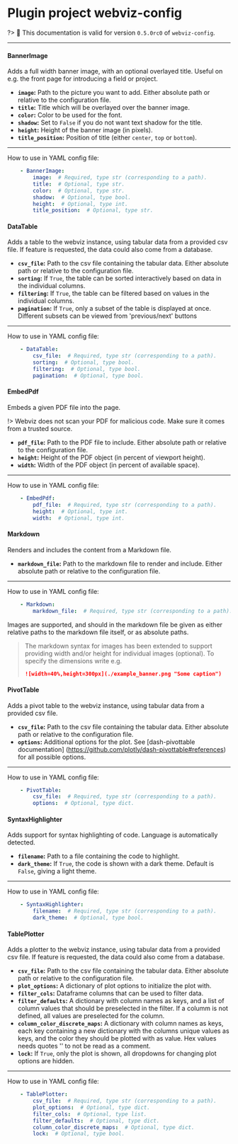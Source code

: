 # Plugin project webviz-config

?> :bookmark: This documentation is valid for version `0.5.0rc0` of `webviz-config`.



---

<div class="plugin-doc">

#### BannerImage


<!-- tabs:start -->


<!-- tab:Description -->

Adds a full width banner image, with an optional overlayed title.
Useful on e.g. the front page for introducing a field or project.




<!-- tab:Arguments -->

















* **`image`:** Path to the picture you want to add.                Either absolute path or relative to the configuration file.
* **`title`:** Title which will be overlayed over the banner image.
* **`color`:** Color to be used for the font.
* **`shadow`:** Set to `False` if you do not want text shadow for the title.
* **`height`:** Height of the banner image (in pixels).
* **`title_position`:** Position of title (either `center`, `top` or `bottom`).


---
How to use in YAML config file:
```yaml
    - BannerImage:
        image:  # Required, type str (corresponding to a path).
        title:  # Optional, type str.
        color:  # Optional, type str.
        shadow:  # Optional, type bool.
        height:  # Optional, type int.
        title_position:  # Optional, type str.
```



<!-- tabs:end -->

</div>

<div class="plugin-doc">

#### DataTable


<!-- tabs:start -->


<!-- tab:Description -->

Adds a table to the webviz instance, using tabular data from a provided csv file.
If feature is requested, the data could also come from a database.




<!-- tab:Arguments -->













* **`csv_file`:** Path to the csv file containing the tabular data. Either absolute               path or relative to the configuration file.
* **`sorting`:** If `True`, the table can be sorted interactively based              on data in the individual columns.
* **`filtering`:** If `True`, the table can be filtered based on values in the                individual columns.
* **`pagination`:** If `True`, only a subset of the table is displayed at once.                 Different subsets can be viewed from 'previous/next' buttons


---
How to use in YAML config file:
```yaml
    - DataTable:
        csv_file:  # Required, type str (corresponding to a path).
        sorting:  # Optional, type bool.
        filtering:  # Optional, type bool.
        pagination:  # Optional, type bool.
```



<!-- tabs:end -->

</div>

<div class="plugin-doc">

#### EmbedPdf


<!-- tabs:start -->


<!-- tab:Description -->

Embeds a given PDF file into the page.

!> Webviz does not scan your PDF for malicious code. Make sure it comes from a trusted source.



<!-- tab:Arguments -->











* **`pdf_file`:** Path to the PDF file to include. Either absolute path or   relative to the configuration file.
* **`height`:** Height of the PDF object (in percent of viewport height).
* **`width`:** Width of the PDF object (in percent of available space).


---
How to use in YAML config file:
```yaml
    - EmbedPdf:
        pdf_file:  # Required, type str (corresponding to a path).
        height:  # Optional, type int.
        width:  # Optional, type int.
```



<!-- tabs:end -->

</div>

<div class="plugin-doc">

#### Markdown


<!-- tabs:start -->


<!-- tab:Description -->

Renders and includes the content from a Markdown file.




<!-- tab:Arguments -->







* **`markdown_file`:** Path to the markdown file to render and include.                         Either absolute path or relative to the configuration file.



---
How to use in YAML config file:
```yaml
    - Markdown:
        markdown_file:  # Required, type str (corresponding to a path).
```



<!-- tab:Data input -->


Images are supported, and should in the markdown file be given as either
relative paths to the markdown file itself, or as absolute paths.

> The markdown syntax for images has been extended to support     providing width and/or height for individual images (optional).     To specify the dimensions write e.g.
> ```markdown
> ![width=40%,height=300px](./example_banner.png "Some caption")
> ```



<!-- tabs:end -->

</div>

<div class="plugin-doc">

#### PivotTable


<!-- tabs:start -->


<!-- tab:Description -->

Adds a pivot table to the webviz instance, using tabular data from a         provided csv file.




<!-- tab:Arguments -->









* **`csv_file`:** Path to the csv file containing the tabular data. Either absolute                   path or relative to the configuration file.
* **`options`:** Additional options for the plot. See [dash-pivottable documentation]    (https://github.com/plotly/dash-pivottable#references) for all possible options.


---
How to use in YAML config file:
```yaml
    - PivotTable:
        csv_file:  # Required, type str (corresponding to a path).
        options:  # Optional, type dict.
```



<!-- tabs:end -->

</div>

<div class="plugin-doc">

#### SyntaxHighlighter


<!-- tabs:start -->


<!-- tab:Description -->

Adds support for syntax highlighting of code. Language is automatically detected.




<!-- tab:Arguments -->









* **`filename`:** Path to a file containing the code to highlight.
* **`dark_theme`:** If `True`, the code is shown with a dark theme. Default is                 `False`, giving a light theme.


---
How to use in YAML config file:
```yaml
    - SyntaxHighlighter:
        filename:  # Required, type str (corresponding to a path).
        dark_theme:  # Optional, type bool.
```



<!-- tabs:end -->

</div>

<div class="plugin-doc">

#### TablePlotter


<!-- tabs:start -->


<!-- tab:Description -->

Adds a plotter to the webviz instance, using tabular data from a provided csv file.
If feature is requested, the data could also come from a database.




<!-- tab:Arguments -->

















* **`csv_file`:** Path to the csv file containing the tabular data.                   Either absolute path or relative to the configuration file.
* **`plot_options`:** A dictionary of plot options to initialize the plot with.
* **`filter_cols`:** Dataframe columns that can be used to filter data.
* **`filter_defaults`:** A dictionary with column names as keys,                          and a list of column values that should be preselected in the filter.                          If a columm is not defined, all values are preselected for the column.
* **`column_color_discrete_maps`:** A dictionary with column names as keys,                                     each key containing a new dictionary with the columns                                     unique values as keys, and the color they should be                                     plotted with as value. Hex values needs quotes ''                                     to not be read as a comment.
* **`lock`:** If `True`, only the plot is shown,               all dropdowns for changing plot options are hidden.


---
How to use in YAML config file:
```yaml
    - TablePlotter:
        csv_file:  # Required, type str (corresponding to a path).
        plot_options:  # Optional, type dict.
        filter_cols:  # Optional, type list.
        filter_defaults:  # Optional, type dict.
        column_color_discrete_maps:  # Optional, type dict.
        lock:  # Optional, type bool.
```



<!-- tabs:end -->

</div>
